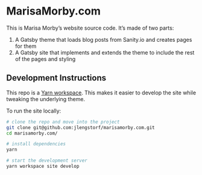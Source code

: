# MarisaMorby.com

This is Marisa Morby’s website source code. It’s made of two parts:

1. A Gatsby theme that loads blog posts from Sanity.io and creates pages for them
2. A Gatsby site that implements and extends the theme to include the rest of the pages and styling

## Development Instructions

This repo is a [Yarn workspace](https://yarnpkg.com/en/docs/workspaces). This makes it easier to develop the site while tweaking the underlying theme.

To run the site locally:

```sh
# clone the repo and move into the project
git clone git@github.com:jlengstorf/marisamorby.com.git
cd marisamorby.com/

# install dependencies
yarn

# start the development server
yarn workspace site develop
```
